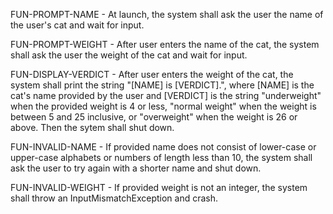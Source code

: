 FUN-PROMPT-NAME - At launch, the system shall ask the user the name of the user's cat and wait for input.

FUN-PROMPT-WEIGHT - After user enters the name of the cat, the system shall ask the user the weight of the cat and wait for input.

FUN-DISPLAY-VERDICT - After user enters the weight of the cat, the system shall print the string "[NAME] is [VERDICT].", where [NAME] is the cat's name provided by the user and [VERDICT] is the string "underweight" when the provided weight is 4 or less, "normal weight" when the weight is between 5 and 25 inclusive, or "overweight" when the weight is 26 or above. Then the sytem shall shut down.

FUN-INVALID-NAME - If provided name does not consist of lower-case or upper-case alphabets or numbers of length less than 10, the system shall ask the user to try again with a shorter name and shut down.

FUN-INVALID-WEIGHT - If provided weight is not an integer, the system shall throw an InputMismatchException and crash.
